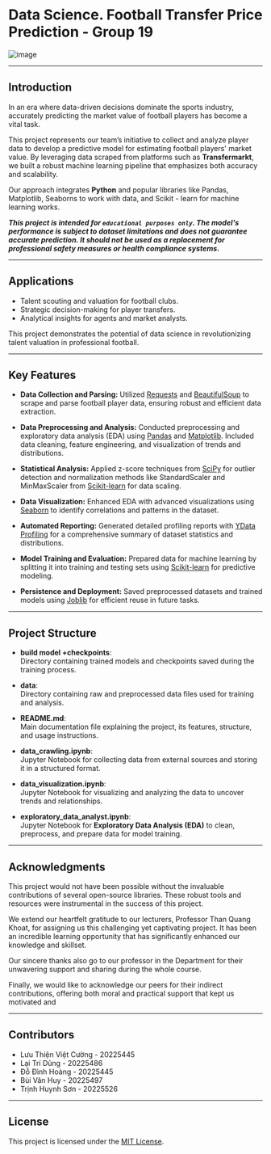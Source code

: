 # Data Science. Football Transfer Price Prediction - Group 19

![image](https://github.com/user-attachments/assets/d0cf219d-ded3-466a-9e77-923c72ecae1e)
***



## Introduction

In an era where data-driven decisions dominate the sports industry, accurately predicting the market value of football players has become a vital task.

This project represents our team’s initiative to collect and analyze player data to develop a predictive model for estimating football players' market value. By leveraging data scraped from platforms such as **Transfermarkt**, we built a robust machine learning pipeline that emphasizes both accuracy and scalability. 

Our approach integrates **Python** and popular libraries like Pandas, Matplotlib, Seaborns to work with data, and Scikit - learn for machine learning works.

***This project is intended for `educational purposes only`. The model's performance is subject to dataset limitations and does not guarantee accurate prediction. It should not be used as a replacement for professional safety measures or health compliance systems.***
***



## Applications
- Talent scouting and valuation for football clubs.
- Strategic decision-making for player transfers.
- Analytical insights for agents and market analysts.

This project demonstrates the potential of data science in revolutionizing talent valuation in professional football.
***



## Key Features

- **Data Collection and Parsing:** Utilized [Requests](https://docs.python-requests.org/en/latest/) and [BeautifulSoup](https://www.crummy.com/software/BeautifulSoup/) to scrape and parse football player data, ensuring robust and efficient data extraction.

- **Data Preprocessing and Analysis:** Conducted preprocessing and exploratory data analysis (EDA) using [Pandas](https://pandas.pydata.org/) and [Matplotlib](https://matplotlib.org/). Included data cleaning, feature engineering, and visualization of trends and distributions.

- **Statistical Analysis:** Applied z-score techniques from [SciPy](https://scipy.org/) for outlier detection and normalization methods like StandardScaler and MinMaxScaler from [Scikit-learn](https://scikit-learn.org/stable/) for data scaling.

- **Data Visualization:** Enhanced EDA with advanced visualizations using [Seaborn](https://seaborn.pydata.org/) to identify correlations and patterns in the dataset.

- **Automated Reporting:** Generated detailed profiling reports with [YData Profiling](https://ydata-profiling.github.io/) for a comprehensive summary of dataset statistics and distributions.

- **Model Training and Evaluation:** Prepared data for machine learning by splitting it into training and testing sets using [Scikit-learn](https://scikit-learn.org/stable/) for predictive modeling.

- **Persistence and Deployment:** Saved preprocessed datasets and trained models using [Joblib](https://joblib.readthedocs.io/en/latest/) for efficient reuse in future tasks.
***



## Project Structure

- **build model +checkpoints**:  
   Directory containing trained models and checkpoints saved during the training process.

- **data**:  
   Directory containing raw and preprocessed data files used for training and analysis.

- **README.md**:  
   Main documentation file explaining the project, its features, structure, and usage instructions.

- **data_crawling.ipynb**:  
   Jupyter Notebook for collecting data from external sources and storing it in a structured format.

- **data_visualization.ipynb**:  
   Jupyter Notebook for visualizing and analyzing the data to uncover trends and relationships.

- **exploratory_data_analyst.ipynb**:  
   Jupyter Notebook for **Exploratory Data Analysis (EDA)** to clean, preprocess, and prepare data for model training.
***



## Acknowledgments
This project would not have been possible without the invaluable contributions of several open-source libraries. These robust tools and resources were instrumental in the success of this project.

We extend our heartfelt gratitude to our lecturers, Professor Than Quang Khoat, for assigning us this challenging yet captivating project. It has been an incredible learning opportunity that has significantly enhanced our knowledge and skillset.

Our sincere thanks also go to our professor in the Department for their unwavering support and sharing during the whole course.

Finally, we would like to acknowledge our peers for their indirect contributions, offering both moral and practical support that kept us motivated and
***



## Contributors
- Lưu Thiện Việt Cường - 20225445
- Lại Trí Dũng - 20225486
- Đỗ Đình Hoàng - 20225445
- Bùi Văn Huy - 20225497
- Trịnh Huynh Sơn - 20225526
***



## License
This project is licensed under the [MIT License](LICENSE).
